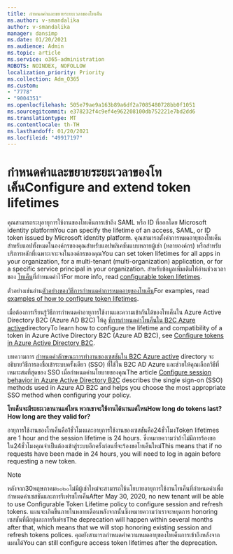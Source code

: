 ```yaml
---
title: กำหนดค่าและขยายระยะเวลาของโทเค็น
ms.author: v-smandalika
author: v-smandalika
manager: dansimp
ms.date: 01/20/2021
ms.audience: Admin
ms.topic: article
ms.service: o365-administration
ROBOTS: NOINDEX, NOFOLLOW
localization_priority: Priority
ms.collection: Adm_O365
ms.custom:
- "7778"
- "9004351"
ms.openlocfilehash: 505e79ae9a163b89a6df2a7085480728bb0f1051
ms.sourcegitcommit: e378232f4c9ef4e962208100db752221e7bd2dd6
ms.translationtype: MT
ms.contentlocale: th-TH
ms.lasthandoff: 01/20/2021
ms.locfileid: "49917197"
---
```

# <a name="configure-and-extend-token-lifetimes"></a><span data-ttu-id="ada1c-102">กำหนดค่าและขยายระยะเวลาของโทเค็น</span><span class="sxs-lookup"><span data-stu-id="ada1c-102">Configure and extend token lifetimes</span></span>

<span data-ttu-id="ada1c-103">คุณสามารถระบุอายุการใช้งานของโทเค็นการเข้าถึง SAML หรือ ID ที่ออกโดย Microsoft identity platform</span><span class="sxs-lookup"><span data-stu-id="ada1c-103">You can specify the lifetime of an access, SAML, or ID token issued by Microsoft identity platform.</span></span> <span data-ttu-id="ada1c-104">คุณสามารถตั้งค่าการหมดอายุของโทเค็นสำหรับแอปทั้งหมดในองค์กรของคุณสำหรับแอปพลิเคชันแบบหลายผู้เช่า (หลายองค์กร) หรือสำหรับบริการหลักที่เฉพาะเจาะจงในองค์กรของคุณ</span><span class="sxs-lookup"><span data-stu-id="ada1c-104">You can set token lifetimes for all apps in your organization, for a multi-tenant (multi-organization) application, or for a specific service principal in your organization.</span></span> <span data-ttu-id="ada1c-105">สำหรับข้อมูลเพิ่มเติมให้อ่านช่วงเวลาของ [โทเค็น](https://docs.microsoft.com/azure/active-directory/develop/active-directory-configurable-token-lifetimes)ที่กำหนดค่าไว้</span><span class="sxs-lookup"><span data-stu-id="ada1c-105">For more info, read [configurable token lifetimes](https://docs.microsoft.com/azure/active-directory/develop/active-directory-configurable-token-lifetimes).</span></span>

<span data-ttu-id="ada1c-106">ตัวอย่างเช่นอ่าน[ตัวอย่างของวิธีการกำหนดค่าการหมดอายุของโทเค็น](https://docs.microsoft.com/azure/active-directory/develop/configure-token-lifetimes)</span><span class="sxs-lookup"><span data-stu-id="ada1c-106">For examples, read [examples of how to configure token lifetimes](https://docs.microsoft.com/azure/active-directory/develop/configure-token-lifetimes).</span></span>

<span data-ttu-id="ada1c-107">เมื่อต้องการเรียนรู้วิธีการกำหนดค่าอายุการใช้งานและความเข้ากันได้ของโทเค็นใน Azure Active Directory B2C (Azure AD B2C) ให้ดู [ที่การกำหนดค่าโทเค็นใน B2C Azure active](https://docs.microsoft.com/azure/active-directory-b2c/configure-tokens?pivots=b2c-user-flow)directory</span><span class="sxs-lookup"><span data-stu-id="ada1c-107">To learn how to configure the lifetime and compatibility of a token in Azure Active Directory B2C (Azure AD B2C), see [Configure tokens in Azure Active Directory B2C](https://docs.microsoft.com/azure/active-directory-b2c/configure-tokens?pivots=b2c-user-flow).</span></span>

<span data-ttu-id="ada1c-108">บทความการ [กำหนดค่าลักษณะการทำงานของเซสชันใน B2C Azure active](https://docs.microsoft.com/azure/active-directory-b2c/session-behavior?pivots=b2c-user-flow) directory จะอธิบายวิธีการลงชื่อเข้าระบบครั้งเดียว (SSO) ที่ใช้ใน B2C AD Azure และช่วยให้คุณเลือกวิธีที่เหมาะสมที่สุดของ SSO เมื่อกำหนดค่านโยบายของคุณ</span><span class="sxs-lookup"><span data-stu-id="ada1c-108">The article [Configure session behavior in Azure Active Directory B2C](https://docs.microsoft.com/azure/active-directory-b2c/session-behavior?pivots=b2c-user-flow) describes the single sign-on (SSO) methods used in Azure AD B2C and helps you choose the most appropriate SSO method when configuring your policy.</span></span>

<span data-ttu-id="ada1c-109">**โทเค็นจะมีระยะเวลานานแค่ไหน พวกเขาจะใช้งานได้นานแค่ไหน**</span><span class="sxs-lookup"><span data-stu-id="ada1c-109">**How long do tokens last? How long are they valid for?**</span></span>

<span data-ttu-id="ada1c-110">อายุการใช้งานของโทเค็นคือ1ชั่วโมงและอายุการใช้งานของเซสชันคือ24ชั่วโมง</span><span class="sxs-lookup"><span data-stu-id="ada1c-110">Token lifetimes are 1 hour and the session lifetime is 24 hours.</span></span> <span data-ttu-id="ada1c-111">ซึ่งหมายความว่าถ้าไม่มีการร้องขอใน24ชั่วโมงคุณจำเป็นต้องเข้าสู่ระบบอีกครั้งก่อนที่จะร้องขอโทเค็นใหม่</span><span class="sxs-lookup"><span data-stu-id="ada1c-111">This means that if no requests have been made in 24 hours, you will need to log in again before requesting a new token.</span></span>

> [!NOTE]
> <span data-ttu-id="ada1c-112">หลังจาก30พฤษภาคม๒๐๒๐ไม่มีผู้เช่าใหม่จะสามารถใช้นโยบายอายุการใช้งานโทเค็นที่กำหนดค่าเพื่อกำหนดค่าเซสชันและการรีเฟรชโทเค็น</span><span class="sxs-lookup"><span data-stu-id="ada1c-112">After May 30, 2020, no new tenant will be able to use Configurable Token Lifetime policy to configure session and refresh tokens.</span></span> <span data-ttu-id="ada1c-113">แผนจะเกิดขึ้นภายในหลายเดือนหลังจากนั้นซึ่งหมายความว่าเราจะหยุดการ honoring เซสชันที่มีอยู่และการรีเฟรช</span><span class="sxs-lookup"><span data-stu-id="ada1c-113">The deprecation will happen within several months after that, which means that we will stop honoring existing session and refresh tokens polices.</span></span> <span data-ttu-id="ada1c-114">คุณยังสามารถกำหนดค่าความหมดอายุของโทเค็นการเข้าถึงหลังจากแผนได้</span><span class="sxs-lookup"><span data-stu-id="ada1c-114">You can still configure access token lifetimes after the deprecation.</span></span>






